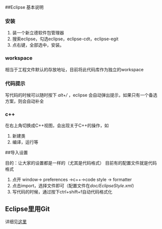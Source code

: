 ##Eclipse 基本说明

### 安装

1. 装一个新立德软件包管理器
2. 搜索eclipse，勾选eclipse，eclipse-cdt，eclipse-egit
3. 点右键，全部选中，安装。

### workspace

相当于工程文件默认的存放地址，目前将此代码库作为独立的workspace

### 代码提示

写代码的时候可以随时按下 *alt+/* ，eclipse 会自动弹出提示，如果只有一个备选方案，则会自动补全

### c++

在右上角切换成C++视图，会出现关于C++的操作，如

1. 新建类
2. 编译，运行等

##导入设置

目的：让大家的设置都是一样的（尤其是代码格式）
目前有的配置文件就是代码格式

1. 点开 window-> preferences ->c++->code style -> formatter 
1. 点击import，选择文件即可（配置文件在*doc/EclipseStyle.xml*）
1. 写代码的时候，通过按下ctrl+shift+f自动代码格式化

## Eclipse里用Git
详细见[这里](http://wiki.eclipse.org/EGit/User_Guide)
